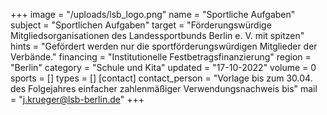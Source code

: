 +++
image = "/uploads/lsb_logo.png"
name = "Sportliche Aufgaben"
subject = "Sportlichen Aufgaben"
target = "Förderungswürdige Mitgliedsorganisationen des Landessportbunds Berlin e. V. mit spitzen"
hints = "Gefördert werden nur die sportförderungswürdigen Mitglieder der Verbände."
financing = "Institutionelle Festbetragsfinanzierung"
region = "Berlin"
category = "Schule und Kita"
updated = "17-10-2022"
volume = 0
sports = []
types = []
[contact]
contact_person = "Vorlage bis zum 30.04. des Folgejahres einfacher zahlenmäßiger Verwendungsnachweis bis"
mail = "j.krueger@lsb-berlin.de"
+++